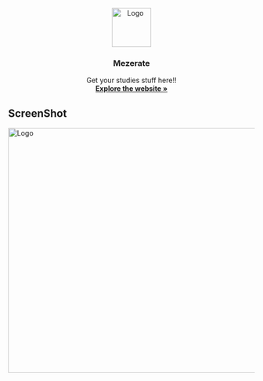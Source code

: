 <p align="center">
  <a href="https://mezerate.ams3.digitaloceanspaces.com/Logo/icon.png">
    <img src="https://mezerate.ams3.digitaloceanspaces.com/Logo/icon.png" alt="Logo" width="80" height="80">
  </a>

  <h3 align="center">Mezerate</h3>

  <p align="center">
    Get your studies stuff here!!
    <br />
    <a href="https://mezerate.com"><strong>Explore the website »</strong></a>
    
  </p>
</p>

## ScreenShot
<a href="https://mezerate.ams3.digitaloceanspaces.com/Logo/Screenshot%202020-08-20%20at%201.18.52%20PM.png">
    <img src="https://mezerate.ams3.digitaloceanspaces.com/Logo/Screenshot%202020-08-20%20at%201.18.52%20PM.png" alt="Logo" width="1080" height="500">
  </a>